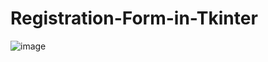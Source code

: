 # Registration-Form-in-Tkinter
![image](https://user-images.githubusercontent.com/84403795/134299272-c50516d1-f16a-44db-bd00-e9bccfd463d3.png)
